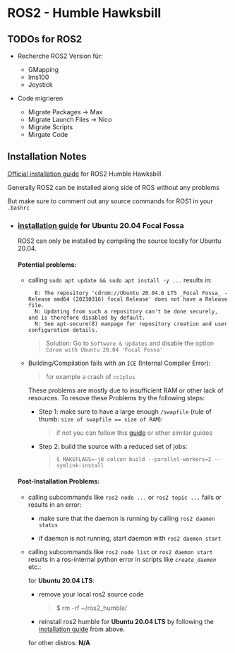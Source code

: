 # ROS2 - Humble Hawksbill

## TODOs for ROS2
- Recherche ROS2 Version für:
    - GMapping
    - lms100
    - Joystick

- Code migrieren
    - Migrate Packages -> Max
    - Migrate Launch Files -> Nico
    - Migrate Scripts
    - Mirgate Code
 

## Installation Notes
[Official installation guide](https://docs.ros.org/en/humble/Installation.html) for ROS2 Humble Hawksbill

Generally ROS2 can be installed along side of ROS without any problems

But make sure to comment out any source commands for ROS1 in your `.bashrc`

- ### [installation guide](https://docs.ros.org/en/humble/Installation/Alternatives/Ubuntu-Development-Setup.html) for Ubuntu 20.04 Focal Fossa

    ROS2 can only be installed by compiling the source locally for Ubuntu 20.04.

    #### Potential problems:
    
    - calling ```sudo apt update && sudo apt install -y ...``` results in:

            E: The repository 'cdrom://Ubuntu 20.04.6 LTS _Focal Fossa_ - Release amd64 (20230316) focal Release' does not have a Release file.
            N: Updating from such a repository can't be done securely, and is therefore disabled by default.
            N: See apt-secure(8) manpage for repository creation and user configuration details.

        > Solution: Go to `Software & Updates` and disable the option `Cdrom with Ubuntu 20.04 'Focal Fossa'`
    
    
    - Building/Compilation fails with an `ICE` (Internal Compiler Error):
        
        > for example a crash of `cc1plus`

        These problems are mostly due to insufficient RAM or other lack of resources. To resove these Problems try the following steps:

        - Step 1: make sure to have a large enough `/swapfile` (rule of thumb: ```size of swapfile == size of RAM```):
            > if not you can follow this [guide](https://askubuntu.com/a/1264577) or other similar guides
        
        - Step 2: build the source with a reduced set of jobs:
            > `$ MAKEFLAGS=-j8 colcon build --parallel-workers=2 --symlink-install`
    
    #### Post-Installation Problems:

    - calling subcommands like `ros2 node ...` or `ros2 topic ...` fails or results in an error:
    
        - make sure that the daemon is running by calling `ros2 daemon status`

        - if daemon is not running, start daemon with `ros2 daemon start`

    - calling subcommands like `ros2 node list` or `ros2 daemon start` results in a ros-internal python error in scripts like _`create_daemon`_ etc.:

        for **Ubuntu 20.04 LTS**:
        
        - remove your local ros2 source code
            > $ rm -rf ~/ros2_humble/
        
        - reinstall ros2 humble for **Ubuntu 20.04 LTS** by following the [installation guide](https://docs.ros.org/en/humble/Installation/Alternatives/Ubuntu-Development-Setup.html) from above.

        for other distros: **N/A**

